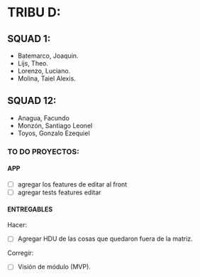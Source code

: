 # TRIBU D:

## SQUAD 1:
- Batemarco, Joaquin.
- Lijs, Theo.
- Lorenzo, Luciano.
- Molina, Taiel Alexis.

## SQUAD 12:
- Anagua, Facundo
- Monzón, Santiago Leonel
- Toyos, Gonzalo Ezequiel


### TO DO PROYECTOS:


#### APP      

- [ ] agregar los features de editar al front
- [ ] agregar tests features editar
      
#### ENTREGABLES

Hacer:
      
- [ ] Agregar HDU de las cosas que quedaron fuera de la matriz.

Corregir:

- [ ] Visión de módulo (MVP).
